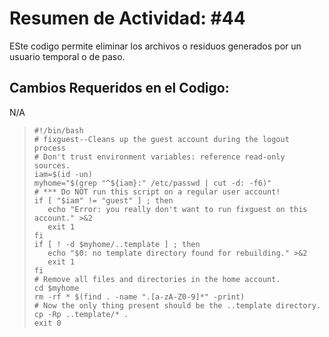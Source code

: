 # Resumen de Actividad: #44
ESte codigo permite eliminar los archivos o residuos generados por un usuario temporal o de paso.

## Cambios Requeridos en el Codigo:
N/A

>```shell
>#!/bin/bash
># fixguest--Cleans up the guest account during the logout process
># Don't trust environment variables: reference read-only sources.
>iam=$(id -un)
>myhome="$(grep "^${iam}:" /etc/passwd | cut -d: -f6)"
># *** Do NOT run this script on a regular user account!
>if [ "$iam" != "guest" ] ; then
>    echo "Error: you really don't want to run fixguest on this account." >&2
>    exit 1
>fi
>if [ ! -d $myhome/..template ] ; then
>    echo "$0: no template directory found for rebuilding." >&2
>    exit 1
>fi
># Remove all files and directories in the home account.
>cd $myhome
>rm -rf * $(find . -name ".[a-zA-Z0-9]*" -print)
># Now the only thing present should be the ..template directory.
>cp -Rp ..template/* .
>exit 0
>```